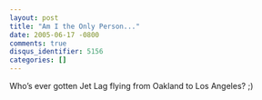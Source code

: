 ```yaml
---
layout: post
title: "Am I the Only Person..."
date: 2005-06-17 -0800
comments: true
disqus_identifier: 5156
categories: []
---
```

Who’s ever gotten Jet Lag flying from Oakland to Los Angeles? ;)

